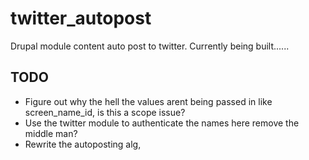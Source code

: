 # twitter_autopost
Drupal module content auto post to twitter. Currently being built......

## TODO
- Figure out why the hell the values arent being passed in like screen_name_id, is this a scope issue?
- Use the twitter module to authenticate the names here remove the middle man?
- Rewrite the autoposting alg,
